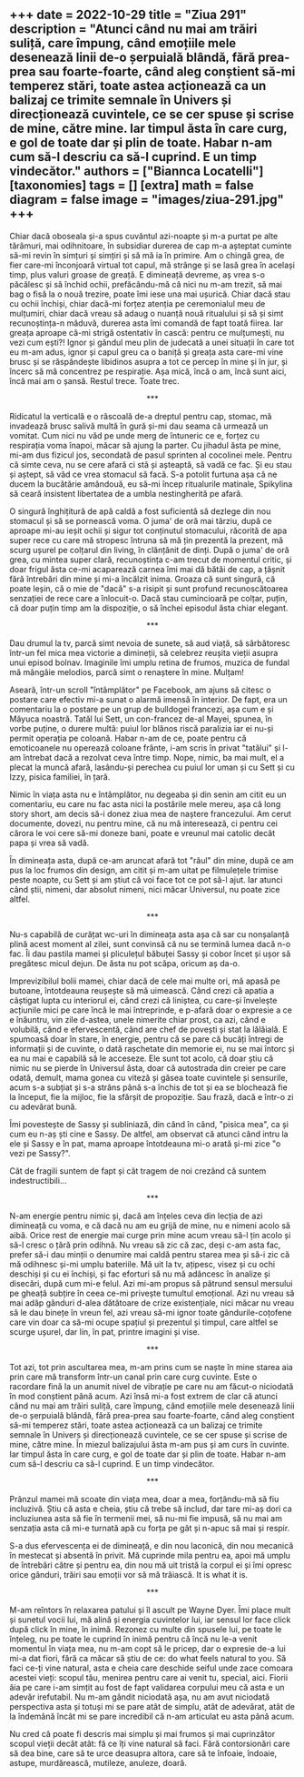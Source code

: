 
+++
date = 2022-10-29
title = "Ziua 291"
description = "Atunci când nu mai am trăiri suliță, care împung, când emoțiile mele desenează linii de-o șerpuială blândă, fără prea-prea sau foarte-foarte, când aleg conștient să-mi temperez stări, toate astea acționează ca un balizaj ce trimite semnale în Univers și direcționează cuvintele, ce se cer spuse și scrise de mine, către mine. Iar timpul ăsta în care curg, e gol de toate dar și plin de toate. Habar n-am cum să-l descriu ca să-l cuprind. E un timp vindecător."
authors = ["Biannca Locatelli"]
[taxonomies]
tags = []
[extra]
math = false
diagram = false
image = "images/ziua-291.jpg"
+++
---

Chiar dacă oboseala și-a spus cuvântul azi-noapte și m-a purtat pe alte tărâmuri, mai odihnitoare, în subsidiar durerea de cap m-a așteptat cuminte să-mi revin în simțuri și simțiri și să mă ia în primire. Am o chingă grea, de fier care-mi înconjoară virtual tot capul, mă strânge și se lasă grea în același timp, plus valuri groase de greață. E dimineață devreme, aș vrea s-o păcălesc și să închid ochii, prefăcându-mă că nici nu m-am trezit, să mai bag o fisă la o nouă trezire, poate îmi iese una mai ușurică. Chiar dacă stau cu ochii închiși, chiar dacă-mi forțez atenția pe ceremonialul meu de mulțumiri, chiar dacă vreau să adaug o nuanță nouă ritualului și să și simt recunoștința-n măduvă, durerea asta îmi comandă de fapt toată fiirea. Iar greața aproape că-mi strigă ostentativ în cască: pentru ce mulțumești, nu vezi cum ești?! Ignor și gândul meu plin de judecată a unei situații în care tot eu m-am adus, ignor și capul greu ca o baniță și greața asta care-mi vine brusc și se răspândește libidinos asupra a tot ce percep în mine și în jur, și încerc să mă concentrez pe respirație. Așa mică, încă o am, încă sunt aici, încă mai am o șansă. Restul trece. Toate trec.

<p style="text-align: center;">***</p>

Ridicatul la verticală e o răscoală de-a dreptul pentru cap, stomac, mă invadează brusc salivă multă în gură și-mi dau seama că urmează un vomitat. Cum nici nu văd pe unde merg de întuneric ce e, forțez cu respirația voma înapoi, măcar să ajung la parter. Cu jihadul ăsta pe mine, mi-am dus fizicul jos, secondată de pasul sprinten al cocolinei mele. Pentru că simte ceva, nu se cere afară ci stă și așteaptă, să vadă ce fac. Și eu stau și aștept, să văd ce vrea stomacul să facă. S-a potolit furtuna așa că ne ducem la bucătărie amândouă, eu să-mi încep ritualurile matinale, Spikylina să ceară insistent libertatea de a umbla nestingherită pe afară.

O singură înghițitură de apă caldă a fost suficientă să dezlege din nou stomacul și să se pornească voma. O juma' de oră mai târziu, după ce aproape mi-au ieșit ochii și sigur tot conținutul stomacului, răcorită de apa super rece cu care mă stropesc întruna să mă țin prezentă la prezent, mă scurg ușurel pe colțarul din living, în clănțănit de dinți. După o juma' de oră grea, cu mintea super clară, recunoștința c-am trecut de momentul critic, și doar frigul ăsta ce-mi acaparează carnea îmi mai dă bătăi de cap, a țâșnit fără întrebări din mine și mi-a încălzit inima. Groaza că sunt singură, că poate leșin, că o mie de "dacă" s-a risipit și sunt profund recunoscătoarea senzației de rece care a înlocuit-o. Dacă stau cumincioară pe colțar, puțin, că doar puțin timp am la dispoziție, o să închei episodul ăsta chiar elegant.

<p style="text-align: center;">***</p>

Dau drumul la tv, parcă simt nevoia de sunete, să aud viață, să sărbătoresc într-un fel mica mea victorie a dimineții, să celebrez reușita vieții asupra unui episod bolnav. Imaginile îmi umplu retina de frumos, muzica de fundal mă mângâie melodios, parcă simt o renaștere în mine. Mulțam!

Aseară, într-un scroll "întâmplător" pe Facebook, am ajuns să citesc o postare care efectiv mi-a sunat o alarmă imensă în interior. De fapt, era un comentariu la o postare pe un grup de bulldogei francezi, așa cum e și Măyuca noastră. Tatăl lui Sett, un con-francez de-al Mayei, spunea, în vorbe puține, o durere multă: puiul lor blănos riscă paralizia iar ei nu-și permit operația pe coloană. Habar n-am de ce, poate pentru că emoticoanele nu operează coloane frânte, i-am scris în privat "tatălui" și l-am întrebat dacă a rezolvat ceva între timp. Nope, nimic, ba mai mult, el a plecat la muncă afară, lasându-și perechea cu puiul lor uman și cu Sett și cu Izzy, pisica familiei, în țară.

Nimic în viața asta nu e întâmplător, nu degeaba și din senin am citit eu un comentariu, eu care nu fac asta nici la postările mele mereu, așa că long story short, am decis să-i donez ziua mea de naștere francezului. Am cerut documente, dovezi, nu pentru mine, că nu mă interesează, ci pentru cei cărora le voi cere să-mi doneze bani, poate e vreunul mai catolic decât papa și vrea să vadă.

În dimineața asta, după ce-am aruncat afară tot "răul" din mine, după ce am pus la loc frumos din design, am citit și m-am uitat pe filmulețele trimise peste noapte, cu Sett și am știut că voi face tot ce pot să-l ajut. Iar atunci când știi, nimeni, dar absolut nimeni, nici măcar Universul, nu poate zice altfel.

<p style="text-align: center;">***</p>

Nu-s capabilă de curățat wc-uri în dimineața asta așa că sar cu nonșalanță plină acest moment al zilei, sunt convinsă că nu se termină lumea dacă n-o fac. Îi dau pastila mamei și pliculețul băbuței Sassy și cobor încet și ușor să pregătesc micul dejun. De ăsta nu pot scăpa, oricum aș da-o.

Imprevizibilul bolii mamei, chiar dacă de cele mai multe ori, mă apasă pe butoane, întotdeauna reușește să mă uimească. Când crezi că apatia a câștigat lupta cu interiorul ei, când crezi că liniștea, cu care-și învelește acțiunile mici pe care încă le mai întreprinde, e p-afară doar o expresie a ce e înăuntru, vin zile d-astea, unele nimerite chiar prost, ca azi, când e volubilă, când e efervescentă, când are chef de povești și stat la lălăială. E spumoasă doar în stare, în energie, pentru că se pare că bucăți întregi de informații și de cuvinte, o dată rașchetate din memorie ei, nu se mai întorc și ea nu mai e capabilă să le acceseze. Ele sunt tot acolo, că doar știu că nimic nu se pierde în Universul ăsta, doar că autostrada din creier pe care odată, demult, mama gonea cu viteză și găsea toate cuvintele și sensurile, acum s-a subțiat și s-a strâns până s-a închis de tot și ea se blochează fie la început, fie la mijloc, fie la sfârșit de propoziție. Sau frază, dacă e într-o zi cu adevărat bună.

Îmi povestește de Sassy și subliniază, din când în când, "pisica mea", ca și cum eu n-aș ști cine e Sassy. De altfel, am observat că atunci când intru la ele și Sassy e în pat, mama aproape întotdeauna mi-o arată și-mi zice "o vezi pe Sassy?".

Cât de fragili suntem de fapt și cât tragem de noi crezând că suntem indestructibili…

<p style="text-align: center;">***</p>

N-am energie pentru nimic și, dacă am înțeles ceva din lecția de azi dimineață cu voma, e că dacă nu am eu grijă de mine, nu e nimeni acolo să aibă. Orice rest de energie mai curge prin mine acum vreau să-l țin acolo și să-l cresc o țâră prin odihnă. Nu vreau să zic că zac, deși c-am asta fac, prefer să-i dau minții o denumire mai caldă pentru starea mea și să-i zic că mă odihnesc și-mi umplu bateriile. Mă uit la tv, ațipesc, visez și cu ochi deschiși și cu ei închiși, și fac eforturi să nu mă adâncesc în analize și disecări, după cum mi-e felul. Azi mi-am propus să pătrund sensul mersului pe gheață subțire în ceea ce-mi privește tumultul emoțional. Azi nu vreau să mai adăp gânduri d-alea dătătoare de crize existențiale, nici măcar nu vreau să le dau binețe în vreun fel, azi vreau să-mi ignor toate gândurile-coțofene care vin doar ca să-mi ocupe spațiul și prezentul și timpul, care altfel se scurge ușurel, dar lin, în pat, printre imagini și vise.

<p style="text-align: center;">***</p>

Tot azi, tot prin ascultarea mea, m-am prins cum se naște în mine starea aia prin care mă transform într-un canal prin care curg cuvinte. Este o racordare fină la un anumit nivel de vibrație pe care nu am făcut-o niciodată în mod conștient până acum. Azi însă mi-a fost extrem de clar că atunci când nu mai am trăiri suliță, care împung, când emoțiile mele desenează linii de-o șerpuială blândă, fără prea-prea sau foarte-foarte, când aleg conștient să-mi temperez stări, toate astea acționează ca un balizaj ce trimite semnale în Univers și direcționează cuvintele, ce se cer spuse și scrise de mine, către mine. În miezul balizajului ăsta m-am pus și am curs în cuvinte. Iar timpul ăsta în care curg, e gol de toate dar și plin de toate. Habar n-am cum să-l descriu ca să-l cuprind. E un timp vindecător.

<p style="text-align: center;">***</p>

Prânzul mamei mă scoate din viața mea, doar a mea, forțându-mă să fiu incluzivă. Știu că asta e cheia, știu că trebe să includ, dar tare mi-aș dori ca incluziunea asta să fie în termenii mei, să nu-mi fie impusă, să nu mai am senzația asta că mi-e turnată apă cu forța pe gât și n-apuc să mai și respir.

S-a dus efervescența ei de dimineață, e din nou laconică, din nou mecanică în mestecat și absentă în privit. Mă cuprinde mila pentru ea, apoi mă umplu de întrebări către și pentru ea, din nou mă uit tristă la corpul ei și îmi opresc orice gânduri, trăiri sau emoții vor să mă trăiască. It is what it is.

<p style="text-align: center;">***</p>

M-am reîntors în relaxarea patului și îl ascult pe Wayne Dyer. Îmi place mult și sunetul vocii lui, mă alină și energia cuvintelor lui, iar sensul lor face click după click în mine, în inimă. Rezonez cu multe din spusele lui, pe toate le înțeleg, nu pe toate le cuprind în inimă pentru că încă nu le-a venit momentul în viața mea, nu m-am copt să le pricep, dar o expresie de-a lui mi-a dat fiori, fără ca măcar să știu de ce: do what feels natural to you. Să faci ce-ți vine natural, asta e cheia care deschide seiful unde zace comoara acestei vieți: scopul tău, menirea pentru care ai venit tu, special, aici. Fiorii ăia pe care i-am simțit au fost de fapt validarea corpului meu că asta e un adevăr irefutabil. Nu m-am gândit niciodată așa, nu am avut niciodată perspectiva asta și totuși mi se pare atât de simplu, atât de adevărat, atât de la îndemână încât mi se pare incredibil că n-am articulat eu asta până acum.

Nu cred că poate fi descris mai simplu și mai frumos și mai cuprinzător scopul vieții decât atât: fă ce îți vine natural să faci. Fără contorsionări care să dea bine, care să te urce deasupra altora, care să te înfoaie, îndoaie, astupe, murdărească, mutileze, anuleze, doară.
